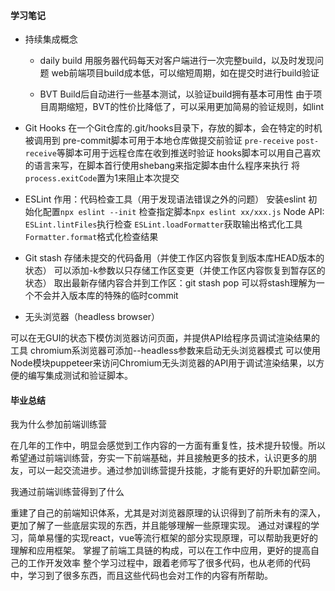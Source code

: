#### 学习笔记

+ 持续集成概念

  - daily build
用服务器代码每天对客户端进行一次完整build，以及时发现问题
web前端项目build成本低，可以缩短周期，如在提交时进行build验证

  - BVT
Build后自动进行一些基本测试，以验证build拥有基本可用性
由于项目周期缩短，BVT的性价比降低了，可以采用更加简易的验证规则，如lint

 - Git Hooks
在一个Git仓库的.git/hooks目录下，存放的脚本，会在特定的时机被调用到
pre-commit脚本可用于本地仓库做提交前验证
`pre-receive` `post-receive`等脚本可用于远程仓库在收到推送时验证
hooks脚本可以用自己喜欢的语言来写，在脚本首行使用shebang来指定脚本由什么程序来执行
将`process.exitCode`置为1来阻止本次提交

- ESLint
作用：代码检查工具（用于发现语法错误之外的问题）
安装eslint
初始化配置`npx eslint --init`
检查指定脚本`npx eslint xx/xxx.js`
Node API:
`ESLint.lintFiles`执行检查
`ESLint.loadFormatter`获取输出格式化工具
`Formatter.format`格式化检查结果

- Git stash
存储未提交的代码备用（并使工作区内容恢复到版本库HEAD版本的状态）
可以添加-k参数以只存储工作区变更（并使工作区内容恢复到暂存区的状态）
取出最新存储内容合并到工作区：git stash pop
可以将stash理解为一个不会并入版本库的特殊的临时commit

- 无头浏览器（headless browser）

可以在无GUI的状态下模仿浏览器访问页面，并提供API给程序员调试渲染结果的工具
chromium系浏览器可添加--headless参数来启动无头浏览器模式
可以使用Node模块puppeteer来访问Chromium无头浏览器的API用于调试渲染结果，以方便的编写集成测试和验证脚本。

#### 毕业总结

我为什么参加前端训练营

在几年的工作中，明显会感觉到工作内容的一方面有重复性，技术提升较慢。所以希望通过前端训练营，夯实一下前端基础，并且接触更多的技术，认识更多的朋友，可以一起交流进步。通过参加训练营提升技能，才能有更好的升职加薪空间。

我通过前端训练营得到了什么

重建了自己的前端知识体系，尤其是对浏览器原理的认识得到了前所未有的深入，更加了解了一些底层实现的东西，并且能够理解一些原理实现。
通过对课程的学习，简单易懂的实现react，vue等流行框架的部分实现原理，可以帮助我更好的理解和应用框架。
掌握了前端工具链的构成，可以在工作中应用，更好的提高自己的工作开发效率
整个学习过程中，跟着老师写了很多代码，也从老师的代码中，学习到了很多东西，而且这些代码也会对工作的内容有所帮助。

